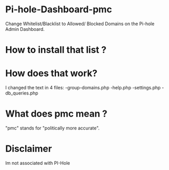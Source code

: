 # Pi-hole-Dashboard-pmc
Change Whitelist/Blacklist to Allowed/ Blocked Domains on the Pi-hole Admin Dashboard.

# How to install that list ?


# How does that work?
I changed the text in 4 files:
-group-domains.php
-help.php
-settings.php
-db_queries.php

# What does pmc mean ?
"pmc" stands for "politically more accurate".

# Disclaimer
Im not associated with PI-Hole
